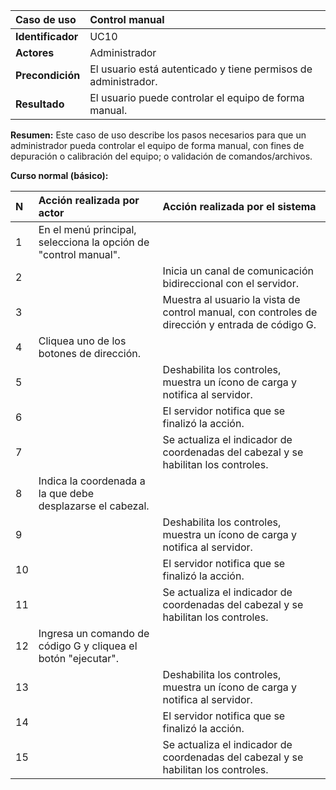 | **Caso de uso**      | **Control manual** |
| :---        | :---        |
| **Identificador**      | UC10 |
| **Actores**      | Administrador |
| **Precondición**   | El usuario está autenticado y tiene permisos de administrador. |
| **Resultado**   | El usuario puede controlar el equipo de forma manual. |

**Resumen:**
Este caso de uso describe los pasos necesarios para que un administrador pueda controlar el equipo de forma manual, con fines de depuración o calibración del equipo; o validación de comandos/archivos.

**Curso normal (básico):**

| **N**      | **Acción realizada por actor** | **Acción realizada por el sistema** |
| :---        | :---        | :---        |
| 1      | En el menú principal, selecciona la opción de "control manual". |  |
| 2      |  | Inicia un canal de comunicación bidireccional con el servidor. |
| 3      |  | Muestra al usuario la vista de control manual, con controles de dirección y entrada de código G. |
| 4      | Cliquea uno de los botones de dirección. |  |
| 5      |  | Deshabilita los controles, muestra un ícono de carga y notifica al servidor. |
| 6      |  | El servidor notifica que se finalizó la acción. |
| 7      |  | Se actualiza el indicador de coordenadas del cabezal y se habilitan los controles. |
| 8      | Indica la coordenada a la que debe desplazarse el cabezal. |  |
| 9      |  | Deshabilita los controles, muestra un ícono de carga y notifica al servidor. |
| 10      |  | El servidor notifica que se finalizó la acción. |
| 11      |  | Se actualiza el indicador de coordenadas del cabezal y se habilitan los controles. |
| 12      | Ingresa un comando de código G y cliquea el botón "ejecutar". |  |
| 13      |  | Deshabilita los controles, muestra un ícono de carga y notifica al servidor. |
| 14      |  | El servidor notifica que se finalizó la acción. |
| 15      |  | Se actualiza el indicador de coordenadas del cabezal y se habilitan los controles. |
